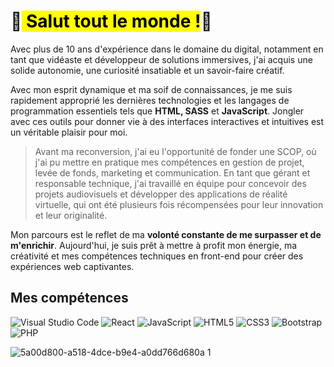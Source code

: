 # 👋<mark> Salut tout le monde !</mark>👋

Avec plus de 10 ans d'expérience dans le domaine du digital, notamment en tant que vidéaste et développeur de solutions immersives, j'ai acquis une solide autonomie, une curiosité insatiable et un savoir-faire créatif.

Avec mon esprit dynamique et ma soif de connaissances, je me suis rapidement approprié les dernières technologies et les langages de programmation essentiels tels que **HTML, SASS** et **JavaScript**. Jongler avec ces outils pour donner vie à des interfaces interactives et intuitives est un véritable plaisir pour moi.

> Avant ma reconversion, j'ai eu l'opportunité de fonder une SCOP, où j'ai pu mettre en pratique mes compétences en gestion de projet, levée de fonds, marketing et communication. En tant que gérant et responsable technique, j'ai travaillé en équipe pour concevoir des projets audiovisuels et développer des applications de réalité virtuelle, qui ont été plusieurs fois récompensées pour leur innovation et leur originalité.

Mon parcours est le reflet de ma **volonté constante de me surpasser et de m'enrichir**. Aujourd'hui, je suis prêt à mettre à profit mon énergie, ma créativité et mes compétences techniques en front-end pour créer des expériences web captivantes.



## Mes compétences 
![Visual Studio Code](https://img.shields.io/badge/Visual%20Studio%20Code-0078d7.svg?style=for-the-badge&logo=visual-studio-code&logoColor=white) ![React](https://img.shields.io/badge/react-%2320232a.svg?style=for-the-badge&logo=react&logoColor=%2361DAFB) ![JavaScript](https://img.shields.io/badge/javascript-%23323330.svg?style=for-the-badge&logo=javascript&logoColor=%23F7DF1E) ![HTML5](https://img.shields.io/badge/html5-%23E34F26.svg?style=for-the-badge&logo=html5&logoColor=white)  ![CSS3](https://img.shields.io/badge/css3-%231572B6.svg?style=for-the-badge&logo=css3&logoColor=white) ![Bootstrap](https://img.shields.io/badge/bootstrap-%238511FA.svg?style=for-the-badge&logo=bootstrap&logoColor=white) ![PHP](https://img.shields.io/badge/php-%23777BB4.svg?style=for-the-badge&logo=php&logoColor=white)


![5a00d800-a518-4dce-b9e4-a0dd766d680a 1](https://github.com/aurelienLRY/aurelienLRY/assets/83220559/a0432240-9ae7-4a9c-b386-cae183da7771)



<!--
**aurelienLRY/aurelienLRY** is a ✨ _special_ ✨ repository because its `README.md` (this file) appears on your GitHub profile.

Here are some ideas to get you started:

- 🔭 I’m currently working on ...
- 🌱 I’m currently learning ...
- 👯 I’m looking to collaborate on ...
- 🤔 I’m looking for help with ...
- 💬 Ask me about ...
- 📫 How to reach me: ...
- 😄 Pronouns: ...
- ⚡ Fun fact: ...
-->
